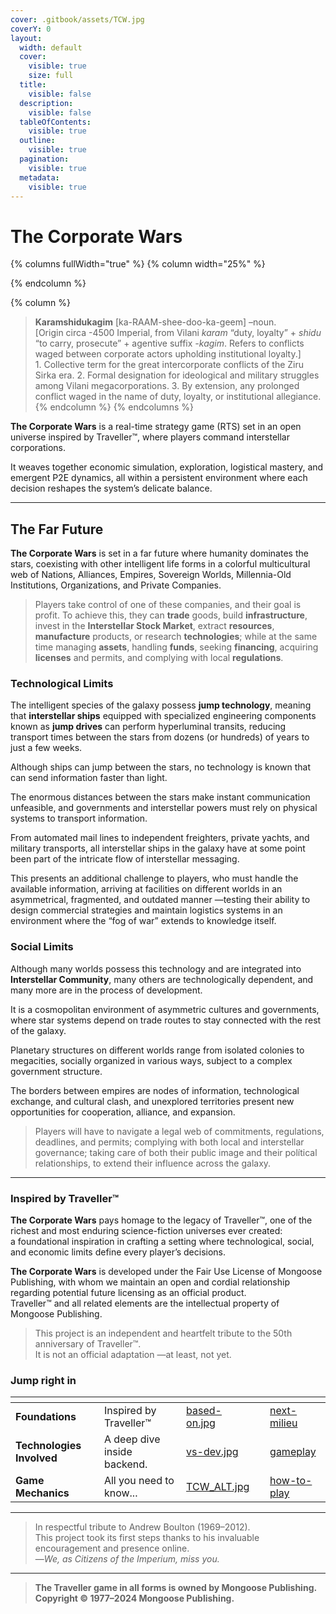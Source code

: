 ```yaml
---
cover: .gitbook/assets/TCW.jpg
coverY: 0
layout:
  width: default
  cover:
    visible: true
    size: full
  title:
    visible: false
  description:
    visible: false
  tableOfContents:
    visible: true
  outline:
    visible: true
  pagination:
    visible: true
  metadata:
    visible: true
---
```


# The Corporate Wars

{% columns fullWidth="true" %}
{% column width="25%" %}

{% endcolumn %}

{% column %}
> **Karamshidukagim** \[ka-RAAM-shee-doo-ka-geem] –noun.\
> \[Origin circa -4500 Imperial, from Vilani _karam_ “duty, loyalty” + _shidu_ “to carry, prosecute” + agentive suffix _-kagim_. Refers to conflicts waged between corporate actors upholding institutional loyalty.]\
> 1\. Collective term for the great intercorporate conflicts of the Ziru Sirka era. 2. Formal designation for ideological and military struggles among Vilani megacorporations. 3. By extension, any prolonged conflict waged in the name of duty, loyalty, or institutional allegiance.
{% endcolumn %}
{% endcolumns %}

**The Corporate Wars** is a real-time strategy game (RTS) set in an open universe inspired by Traveller™, where players command interstellar corporations.

It weaves together economic simulation, exploration, logistical mastery, and emergent P2E dynamics, all within a persistent environment where each decision reshapes the system’s delicate balance.

***

## The Far Future

**The Corporate Wars** is set in a far future where humanity dominates the stars, coexisting with other intelligent life forms in a colorful multicultural web of Nations, Alliances, Empires, Sovereign Worlds, Millennia-Old Institutions, Organizations, and Private Companies.

> Players take control of one of these companies, and their goal is profit. To achieve this, they can **trade** goods, build **infrastructure**, invest in the **Interstellar Stock Market**, extract **resources**, **manufacture** products, or research **technologies**; while at the same time managing **assets**, handling **funds**, seeking **financing**, acquiring **licenses** and permits, and complying with local **regulations**.

### Technological Limits

The intelligent species of the galaxy possess **jump technology**, meaning that **interstellar ships** equipped with specialized engineering components known as **jump drives** can perform hyperluminal transits, reducing transport times between the stars from dozens (or hundreds) of years to just a few weeks.

Although ships can jump between the stars, no technology is known that can send information faster than light.

The enormous distances between the stars make instant communication unfeasible, and governments and interstellar powers must rely on physical systems to transport information.

From automated mail lines to independent freighters, private yachts, and military transports, all interstellar ships in the galaxy have at some point been part of the intricate flow of interstellar messaging.

This presents an additional challenge to players, who must handle the available information, arriving at facilities on different worlds in an asymmetrical, fragmented, and outdated manner —testing their ability to design commercial strategies and maintain logistics systems in an environment where the “fog of war” extends to knowledge itself.

### Social Limits

Although many worlds possess this technology and are integrated into **Interstellar Community**, many others are technologically dependent, and many more are in the process of development.

It is a cosmopolitan environment of asymmetric cultures and governments, where star systems depend on trade routes to stay connected with the rest of the galaxy.

Planetary structures on different worlds range from isolated colonies to megacities, socially organized in various ways, subject to a complex government structure.

The borders between empires are nodes of information, technological exchange, and cultural clash, and unexplored territories present new opportunities for cooperation, alliance, and expansion.

> Players will have to navigate a legal web of commitments, regulations, deadlines, and permits; complying with both local and interstellar governance; taking care of both their public image and their polítical relationships, to extend their influence across the galaxy.

***

### Inspired by Traveller™

**The Corporate Wars** pays homage to the legacy of Traveller™, one of the richest and most enduring science-fiction universes ever created:\
a foundational inspiration in crafting a setting where technological, social, and economic limits define every player’s decisions.

**The Corporate Wars** is developed under the Fair Use License of Mongoose Publishing, with whom we maintain an open and cordial relationship regarding potential future licensing as an official product.\
Traveller™ and all related elements are the intellectual property of Mongoose Publishing.

> This project is an independent and heartfelt tribute to the 50th anniversary of Traveller™.\
> It is not an official adaptation —at least, not yet.

### Jump right in

<table data-view="cards"><thead><tr><th></th><th></th><th data-hidden data-card-cover data-type="files"></th><th data-hidden></th><th data-hidden data-card-target data-type="content-ref"></th></tr></thead><tbody><tr><td><strong>Foundations</strong></td><td>Inspired by Traveller™</td><td><a href=".gitbook/assets/based-on.jpg">based-on.jpg</a></td><td></td><td><a href="foundations/next-milieu/">next-milieu</a></td></tr><tr><td><strong>Technologies Involved</strong></td><td>A deep dive inside backend.</td><td><a href=".gitbook/assets/vs-dev.jpg">vs-dev.jpg</a></td><td></td><td><a href="technologies/gameplay/">gameplay</a></td></tr><tr><td><strong>Game Mechanics</strong></td><td>All you need to know...</td><td><a href=".gitbook/assets/TCW_ALT.jpg">TCW_ALT.jpg</a></td><td></td><td><a href="game-basics/how-to-play/">how-to-play</a></td></tr></tbody></table>

***

> In respectful tribute to Andrew Boulton (1969–2012).\
> This project took its first steps thanks to his invaluable encouragement and presence online.\
> —_We, as Citizens of the Imperium, miss you._

***

> **The Traveller game in all forms is owned by Mongoose Publishing. Copyright © 1977–2024 Mongoose Publishing.**
